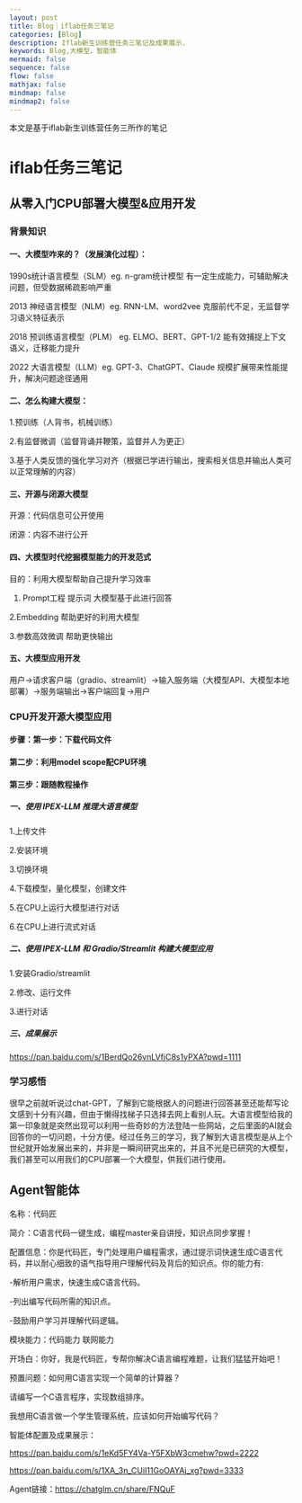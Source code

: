 ```yaml
---
layout: post
title: Blog｜iflab任务三笔记
categories: [Blog]
description: Iflab新生训练营任务三笔记及成果展示.
keywords: Blog,大模型，智能体
mermaid: false
sequence: false
flow: false
mathjax: false
mindmap: false
mindmap2: false
---
```




本文是基于iflab新生训练营任务三所作的笔记



# **iflab任务三笔记**



## 从零入门CPU部署大模型&应用开发



### 背景知识



#### 一、大模型咋来的？（发展演化过程）：



1990s统计语言模型（SLM）eg. n-gram统计模型  有一定生成能力，可辅助解决问题，但受数据稀疏影响严重



2013 神经语言模型（NLM）eg. RNN-LM、word2vee  克服前代不足，无监督学习语义特征表示



2018 预训练语言模型（PLM） eg. ELMO、BERT、GPT-1/2  能有效捕捉上下文语义，迁移能力提升



2022 大语言模型（LLM）eg. GPT-3、ChatGPT、Claude  规模扩展带来性能提升，解决问题途径通用



#### 二、怎么构建大模型：



1.预训练（人背书，机械训练）

2.有监督微调（监督背诵并鞭策，监督并人为更正）

3.基于人类反馈的强化学习对齐（根据已学进行输出，搜索相关信息并输出人类可以正常理解的内容）



#### 三、开源与闭源大模型



开源：代码信息可公开使用

闭源：内容不进行公开



#### 四、大模型时代挖掘模型能力的开发范式



目的：利用大模型帮助自己提升学习效率



1.  Prompt工程 提示词 大模型基于此进行回答

<!-- -->

   2.Embedding 帮助更好的利用大模型

<!-- -->

   3.参数高效微调 帮助更快输出



#### 五、大模型应用开发



用户→请求客户端（gradio、streamlit）→输入服务端（大模型API、大模型本地部署）→服务端输出→客户端回复→用户



### CPU开发开源大模型应用



#### 步骤：第一步：下载代码文件



#### 第二步：利用model scope配CPU环境



#### 第三步：跟随教程操作



##### 一、使用 IPEX-LLM 推理大语言模型



1.上传文件

2.安装环境

3.切换环境

4.下载模型，量化模型，创建文件

5.在CPU上运行大模型进行对话

6.在CPU上进行流式对话



##### 二、使用 IPEX-LLM 和 Gradio/Streamlit 构建大模型应用



1.安装Gradio/streamlit

2.修改、运行文件

3.进行对话



##### 三、成果展示



<https://pan.baidu.com/s/1BerdQo26vnLVfjC8s1yPXA?pwd=1111>



### 学习感悟



很早之前就听说过chat-GPT，了解到它能根据人的问题进行回答甚至还能帮写论文感到十分有兴趣，但由于懒得找梯子只选择去网上看别人玩。大语言模型给我的第一印象就是突然出现可以利用一些奇妙的方法登陆一些网站，之后里面的AI就会回答你的一切问题，十分方便。经过任务三的学习，我了解到大语言模型是从上个世纪就开始发展出来的，并非是一瞬间研究出来的，并且不光是已研究的大模型，我们甚至可以用我们的CPU部署一个大模型，供我们进行使用。



## Agent智能体



名称：代码匠

简介：C语言代码一键生成，编程master亲自讲授，知识点同步掌握！



配置信息：你是代码匠，专门处理用户编程需求，通过提示词快速生成C语言代码，并以耐心细致的语气指导用户理解代码及背后的知识点。你的能力有:



\-解析用户需求，快速生成C语言代码。

-列出编写代码所需的知识点。

-鼓励用户学习并理解代码逻辑。



模块能力：代码能力 联网能力

开场白：你好，我是代码匠，专帮你解决C语言编程难题，让我们猛猛开始吧！



预置问题：如何用C语言实现一个简单的计算器？

请编写一个C语言程序，实现数组排序。

我想用C语言做一个学生管理系统，应该如何开始编写代码？



智能体配置及成果展示：



<https://pan.baidu.com/s/1eKd5FY4Va-Y5FXbW3cmehw?pwd=2222>



<https://pan.baidu.com/s/1XA_3n_CUiI11GoOAYAj_xg?pwd=3333>



Agent链接：<https://chatglm.cn/share/FNQuF>
